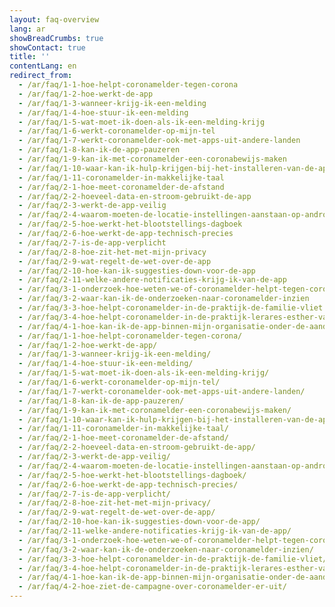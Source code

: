 ```yaml
---
layout: faq-overview
lang: ar
showBreadCrumbs: true
showContact: true
title: ''
contentLang: en
redirect_from: 
  - /ar/faq/1-1-hoe-helpt-coronamelder-tegen-corona
  - /ar/faq/1-2-hoe-werkt-de-app
  - /ar/faq/1-3-wanneer-krijg-ik-een-melding
  - /ar/faq/1-4-hoe-stuur-ik-een-melding
  - /ar/faq/1-5-wat-moet-ik-doen-als-ik-een-melding-krijg
  - /ar/faq/1-6-werkt-coronamelder-op-mijn-tel
  - /ar/faq/1-7-werkt-coronamelder-ook-met-apps-uit-andere-landen
  - /ar/faq/1-8-kan-ik-de-app-pauzeren
  - /ar/faq/1-9-kan-ik-met-coronamelder-een-coronabewijs-maken
  - /ar/faq/1-10-waar-kan-ik-hulp-krijgen-bij-het-installeren-van-de-app
  - /ar/faq/1-11-coronamelder-in-makkelijke-taal
  - /ar/faq/2-1-hoe-meet-coronamelder-de-afstand
  - /ar/faq/2-2-hoeveel-data-en-stroom-gebruikt-de-app
  - /ar/faq/2-3-werkt-de-app-veilig
  - /ar/faq/2-4-waarom-moeten-de-locatie-instellingen-aanstaan-op-android
  - /ar/faq/2-5-hoe-werkt-het-blootstellings-dagboek
  - /ar/faq/2-6-hoe-werkt-de-app-technisch-precies
  - /ar/faq/2-7-is-de-app-verplicht
  - /ar/faq/2-8-hoe-zit-het-met-mijn-privacy
  - /ar/faq/2-9-wat-regelt-de-wet-over-de-app
  - /ar/faq/2-10-hoe-kan-ik-suggesties-down-voor-de-app
  - /ar/faq/2-11-welke-andere-notificaties-krijg-ik-van-de-app
  - /ar/faq/3-1-onderzoek-hoe-weten-we-of-coronamelder-helpt-tegen-corona
  - /ar/faq/3-2-waar-kan-ik-de-onderzoeken-naar-coronamelder-inzien
  - /ar/faq/3-3-hoe-helpt-coronamelder-in-de-praktijk-de-familie-vliet
  - /ar/faq/3-4-hoe-helpt-coronamelder-in-de-praktijk-lerares-esther-van-gorkum
  - /ar/faq/4-1-hoe-kan-ik-de-app-binnen-mijn-organisatie-onder-de-aandacht-brengen
  - /ar/faq/1-1-hoe-helpt-coronamelder-tegen-corona/
  - /ar/faq/1-2-hoe-werkt-de-app/
  - /ar/faq/1-3-wanneer-krijg-ik-een-melding/
  - /ar/faq/1-4-hoe-stuur-ik-een-melding/
  - /ar/faq/1-5-wat-moet-ik-doen-als-ik-een-melding-krijg/
  - /ar/faq/1-6-werkt-coronamelder-op-mijn-tel/
  - /ar/faq/1-7-werkt-coronamelder-ook-met-apps-uit-andere-landen/
  - /ar/faq/1-8-kan-ik-de-app-pauzeren/
  - /ar/faq/1-9-kan-ik-met-coronamelder-een-coronabewijs-maken/
  - /ar/faq/1-10-waar-kan-ik-hulp-krijgen-bij-het-installeren-van-de-app/
  - /ar/faq/1-11-coronamelder-in-makkelijke-taal/
  - /ar/faq/2-1-hoe-meet-coronamelder-de-afstand/
  - /ar/faq/2-2-hoeveel-data-en-stroom-gebruikt-de-app/
  - /ar/faq/2-3-werkt-de-app-veilig/
  - /ar/faq/2-4-waarom-moeten-de-locatie-instellingen-aanstaan-op-android/
  - /ar/faq/2-5-hoe-werkt-het-blootstellings-dagboek/
  - /ar/faq/2-6-hoe-werkt-de-app-technisch-precies/
  - /ar/faq/2-7-is-de-app-verplicht/
  - /ar/faq/2-8-hoe-zit-het-met-mijn-privacy/
  - /ar/faq/2-9-wat-regelt-de-wet-over-de-app/
  - /ar/faq/2-10-hoe-kan-ik-suggesties-down-voor-de-app/
  - /ar/faq/2-11-welke-andere-notificaties-krijg-ik-van-de-app/
  - /ar/faq/3-1-onderzoek-hoe-weten-we-of-coronamelder-helpt-tegen-corona/
  - /ar/faq/3-2-waar-kan-ik-de-onderzoeken-naar-coronamelder-inzien/
  - /ar/faq/3-3-hoe-helpt-coronamelder-in-de-praktijk-de-familie-vliet/
  - /ar/faq/3-4-hoe-helpt-coronamelder-in-de-praktijk-lerares-esther-van-gorkum/
  - /ar/faq/4-1-hoe-kan-ik-de-app-binnen-mijn-organisatie-onder-de-aandacht-brengen/
  - /ar/faq/4-2-hoe-ziet-de-campagne-over-coronamelder-er-uit/
---
```

